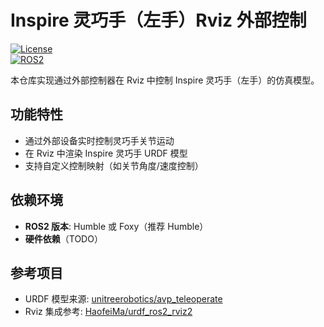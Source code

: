 # Inspire 灵巧手（左手）Rviz 外部控制

[![License](https://img.shields.io/badge/License-MIT-blue.svg)](LICENSE)  
[![ROS2](https://img.shields.io/badge/ROS2-Humble-blueviolet)](https://docs.ros.org/en/humble/)

本仓库实现通过外部控制器在 Rviz 中控制 Inspire 灵巧手（左手）的仿真模型。

## 功能特性
- 通过外部设备实时控制灵巧手关节运动
- 在 Rviz 中渲染 Inspire 灵巧手 URDF 模型
- 支持自定义控制映射（如关节角度/速度控制）

## 依赖环境
- **ROS2 版本**: Humble 或 Foxy（推荐 Humble）
- **硬件依赖**（TODO）

## 参考项目
- URDF 模型来源: [unitreerobotics/avp_teleoperate](https://github.com/unitreerobotics/avp_teleoperate)
- Rviz 集成参考: [HaofeiMa/urdf_ros2_rviz2](https://github.com/HaofeiMa/urdf_ros2_rviz2)